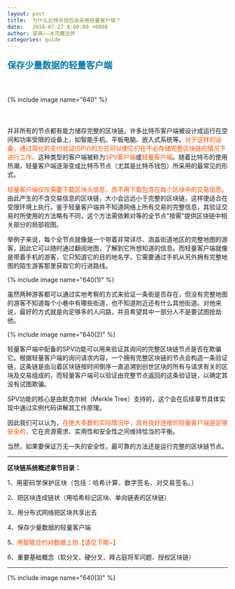 ```yaml
---
layout: post
title:  为什么比特币钱包会采用轻量客户端？
date:   2018-07-27 8:00:00 +0800
author: 梁爽——冰河魔法师
categories: guide
---
```



#### **<span style="font-size: 20px;color: rgb(0, 122, 170);">保存少量数据的轻量客户端</span>**

**<span style="font-size: 20px;color: rgb(0, 122, 170);">  
</span>**

{% include image name="640" %}

**<span style="font-size: 20px;color: rgb(0, 122, 170);"></span>**  

**<span style="font-size: 20px;color: rgb(0, 122, 170);">  
</span>**

并非所有的节点都有能力储存完整的区块链。许多比特币客户端被设计成运行在空间和功率受限的设备上，如智能手机、平板电脑、嵌入式系统等。<span style="color: rgb(255, 76, 0);">对于这样的设备，通过简化的支付验证(SPV)的方式可以使它们在不必存储完整区块链的情况下进行工作。</span>这种类型的客户端被称为<span style="color: rgb(255, 76, 0);">SPV客户端</span>或<span style="color: rgb(255, 76, 0);">轻量客户端</span>。随着比特币的使用热潮，轻量客户端逐渐变成比特币节点（尤其是比特币钱包）所采用的最常见的形式。

<span style="color: rgb(255, 76, 0);">轻量客户端仅仅需要下载区块头信息，而不用下载包含在每个区块中的交易信息。</span>由此产生的不含交易信息的区块链，大小会远远小于完整的区块链，这样便适合在受限环境上执行。鉴于轻量客户端并不知道网络上所有交易的完整信息，其验证交易时所使用的方法略有不同，这个方法需依赖对等的全节点“按需"提供区块链中相关部分的局部视图。

举例子来说，每个全节点就像是一个带着非常详尽、涵盖街道地区的完整地图的游客，因此它可以随时通过翻阅地图，了解到它所想知道的信息。而轻量客户端就像是带着手机的游客，它只知道它的目的地名字，它需要通过手机从另外拥有完整地图的陌生游客那里获取它的行进路线。

{% include image name="640(1)" %}

虽然两种游客都可以通过实地考察的方式来验证一条街是否存在，但没有完整地图的游客不知道每个小巷中有哪些街道，也不知道附近还有什么其他街道。对他来说，最好的方式就是向足够多的人问路，并且希望其中一部分人不是要试图抢劫他。  

{% include image name="640(2)" %}

轻量客户端中配备的SPV功能可以用来验证其询问的完整区块链节点是否在欺骗它。根据轻量客户端的询问请求内容，一个拥有完整区块链的节点会构造一条验证链，这条链是由沿着区块链按时间倒序一直追溯到创世区块的所有与请求有关的区块及交易组成的，而轻量客户端可以验证由完整节点返回的这条验证链，以确定其没有试图欺骗。

SPV功能的核心是由默克尔树（Merkle Tree）支持的，这个会在后续章节具体实现中通过实例代码讲解其工作原理。  

因此我们可以认为，<span style="color: rgb(255, 76, 0);">在绝大多数的实际情况中，具有良好连接的轻量客户端是足够安全的，</span>它在资源需求、实用性和安全性之间维持恰当的平衡。

当然，如果要保证万无一失的安全性，最可靠的方法还是运行完整的区块链节点。

* * *

**区块链系统概述章节目录：**

<span style="letter-spacing: 0.544px;">1、用密码学保护区块（包括：哈希计算、数字签名、对交易签名。）</span>  

2、把区块连成链状（用哈希标记区块、单向链表的区块链）

3、用分布式网络把区块共享出去  

4、保存少量数据的轻量客户端

5、<span style="color: rgb(255, 76, 0);">用智能合约对数据上锁</span><span style="color: rgb(255, 76, 0);">【请见下期~】 </span>

6、重要基础概念（软分叉、硬分叉、拜占庭将军问题、授权区块链）

* * *

{% include image name="640(3)" %}

**<span style="color: rgb(0, 122, 170);"></span>**  

